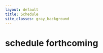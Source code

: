 ```yaml
---
layout: default
title: Schedule
site_classes: gray_background
---
```


schedule forthcoming
====================
